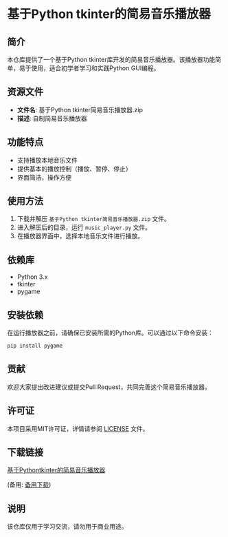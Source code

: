# 基于Python tkinter的简易音乐播放器

## 简介

本仓库提供了一个基于Python tkinter库开发的简易音乐播放器。该播放器功能简单，易于使用，适合初学者学习和实践Python GUI编程。

## 资源文件

- **文件名**: 基于Python tkinter简易音乐播放器.zip
- **描述**: 自制简易音乐播放器

## 功能特点

- 支持播放本地音乐文件
- 提供基本的播放控制（播放、暂停、停止）
- 界面简洁，操作方便

## 使用方法

1. 下载并解压 `基于Python tkinter简易音乐播放器.zip` 文件。
2. 进入解压后的目录，运行 `music_player.py` 文件。
3. 在播放器界面中，选择本地音乐文件进行播放。

## 依赖库

- Python 3.x
- tkinter
- pygame

## 安装依赖

在运行播放器之前，请确保已安装所需的Python库。可以通过以下命令安装：

```bash
pip install pygame
```

## 贡献

欢迎大家提出改进建议或提交Pull Request，共同完善这个简易音乐播放器。

## 许可证

本项目采用MIT许可证，详情请参阅 [LICENSE](LICENSE) 文件。

## 下载链接
[基于Pythontkinter的简易音乐播放器](https://pan.quark.cn/s/e9da7d8cdcbc) 

(备用: [备用下载](https://pan.baidu.com/s/1F8b_3JKmG7BYKhFQrcU-1w?pwd=1234))

## 说明

该仓库仅用于学习交流，请勿用于商业用途。
